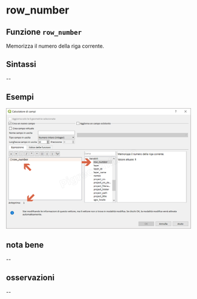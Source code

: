 # row\_number

## Funzione `row_number`

Memorizza il numero della riga corrente.

## Sintassi

--

## Esempi

![](../../../.gitbook/assets/row_number1%20%281%29.png)

## nota bene

--

## osservazioni

--

